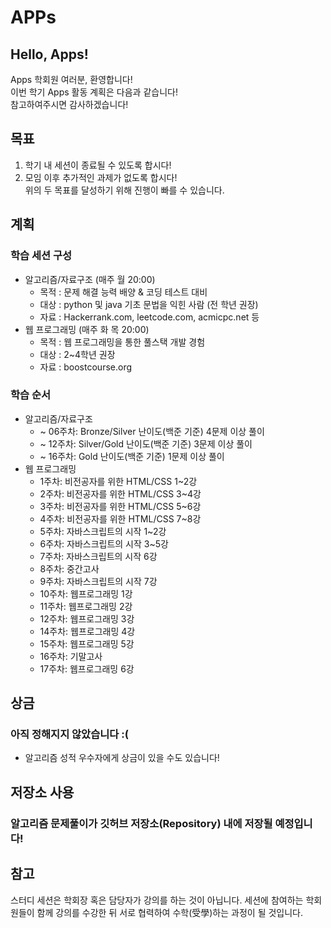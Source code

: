 # APPs
## Hello, Apps!
Apps 학회원 여러분, 환영합니다!  
이번 학기 Apps 활동 계획은 다음과 같습니다!   
참고하여주시면 감사하겠습니다!  

## 목표
1. 학기 내 세션이 종료될 수 있도록 합시다!
2. 모임 이후 추가적인 과제가 없도록 합시다!  
위의 두 목표를 달성하기 위해 진행이 빠를 수 있습니다.

## 계획
### 학습 세션 구성
+ 알고리즘/자료구조 (매주 월 20:00)
  + 목적 : 문제 해결 능력 배양 & 코딩 테스트 대비
  + 대상 : python 및 java 기초 문법을 익힌 사람 (전 학년 권장)
  + 자료 : Hackerrank.com, leetcode.com, acmicpc.net 등
+ 웹 프로그래밍 (매주 화 목 20:00)
  + 목적 : 웹 프로그래밍을 통한 풀스택 개발 경험
  + 대상 : 2~4학년 권장
  + 자료 : boostcourse.org

### 학습 순서
+ 알고리즘/자료구조
  + ~ 06주차: Bronze/Silver 난이도(백준 기준) 4문제 이상 풀이
  + ~ 12주차: Silver/Gold 난이도(백준 기준) 3문제 이상 풀이
  + ~ 16주차: Gold 난이도(백준 기준) 1문제 이상 풀이
+ 웹 프로그래밍
  +  1주차: 비전공자를 위한 HTML/CSS 1~2강
  +  2주차: 비전공자를 위한 HTML/CSS 3~4강
  +  3주차: 비전공자를 위한 HTML/CSS 5~6강
  +  4주차: 비전공자를 위한 HTML/CSS 7~8강
  +  5주차: 자바스크립트의 시작 1~2강
  +  6주차: 자바스크립트의 시작 3~5강
  +  7주차: 자바스크립트의 시작 6강
  +  8주차: 중간고사
  +  9주차: 자바스크립트의 시작 7강
  + 10주차: 웹프로그래밍 1강
  + 11주차: 웹프로그래밍 2강
  + 12주차: 웹프로그래밍 3강
  + 14주차: 웹프로그래밍 4강
  + 15주차: 웹프로그래밍 5강
  + 16주차: 기말고사
  + 17주차: 웹프로그래밍 6강

## 상금
### 아직 정해지지 않았습니다 :(
  + 알고리즘 성적 우수자에게 상금이 있을 수도 있습니다!

## 저장소 사용
### 알고리즘 문제풀이가 깃허브 저장소(Repository) 내에 저장될 예정입니다!

## 참고
스터디 세션은 학회장 혹은 담당자가 강의를 하는 것이 아닙니다.
세션에 참여하는 학회원들이 함께 강의를 수강한 뒤 서로 협력하여 수학(受學)하는 과정이 될 것입니다.
